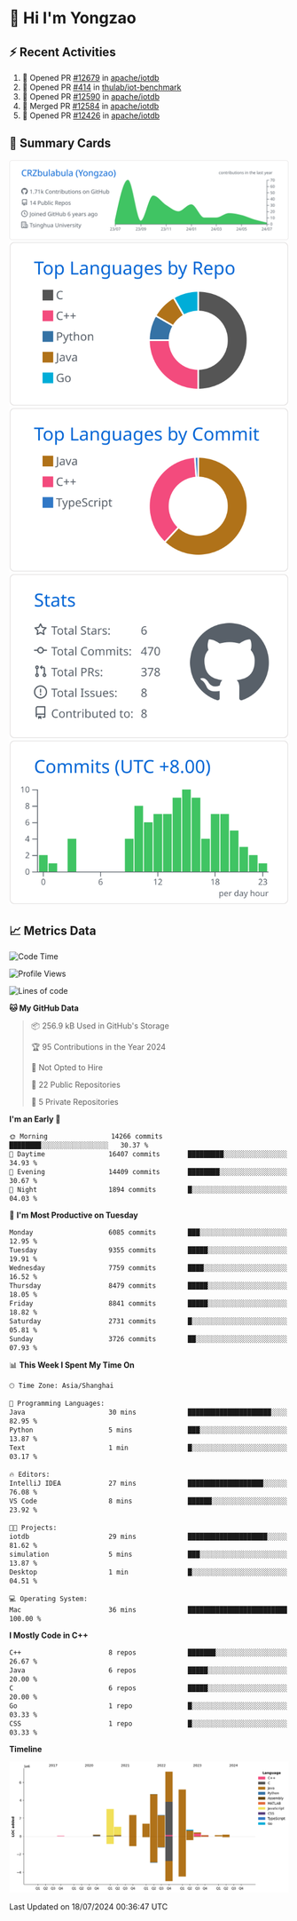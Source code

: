 # 👋 Hi I'm Yongzao

## ⚡ Recent Activities
<!--START_SECTION:activity-->
1. 💪 Opened PR [#12679](https://github.com/apache/iotdb/pull/12679) in [apache/iotdb](https://github.com/apache/iotdb)
2. 💪 Opened PR [#414](https://github.com/thulab/iot-benchmark/pull/414) in [thulab/iot-benchmark](https://github.com/thulab/iot-benchmark)
3. 💪 Opened PR [#12590](https://github.com/apache/iotdb/pull/12590) in [apache/iotdb](https://github.com/apache/iotdb)
4. 🎉 Merged PR [#12584](https://github.com/apache/iotdb/pull/12584) in [apache/iotdb](https://github.com/apache/iotdb)
5. 💪 Opened PR [#12426](https://github.com/apache/iotdb/pull/12426) in [apache/iotdb](https://github.com/apache/iotdb)
<!--END_SECTION:activity-->

## 🎑 Summary Cards

[![](https://raw.githubusercontent.com/CRZbulabula/CRZbulabula/main/profile-summary-card-output/github/0-profile-details.svg)](https://github.com/vn7n24fzkq/github-profile-summary-cards)
[![](https://raw.githubusercontent.com/CRZbulabula/CRZbulabula/main/profile-summary-card-output/github/1-repos-per-language.svg)](https://github.com/vn7n24fzkq/github-profile-summary-cards) [![](https://raw.githubusercontent.com/CRZbulabula/CRZbulabula/main/profile-summary-card-output/github/2-most-commit-language.svg)](https://github.com/vn7n24fzkq/github-profile-summary-cards)
[![](https://raw.githubusercontent.com/CRZbulabula/CRZbulabula/main/profile-summary-card-output/github/3-stats.svg)](https://github.com/vn7n24fzkq/github-profile-summary-cards) [![](https://raw.githubusercontent.com/CRZbulabula/CRZbulabula/main/profile-summary-card-output/github/4-productive-time.svg)](https://github.com/vn7n24fzkq/github-profile-summary-cards)

## 📈 Metrics Data

<!--START_SECTION:waka-->
![Code Time](http://img.shields.io/badge/Code%20Time-671%20hrs%2033%20mins-blue)

![Profile Views](http://img.shields.io/badge/Profile%20Views-5-blue)

![Lines of code](https://img.shields.io/badge/From%20Hello%20World%20I%27ve%20Written-28.8%20million%20lines%20of%20code-blue)

**🐱 My GitHub Data** 

> 📦 256.9 kB Used in GitHub's Storage 
 > 
> 🏆 95 Contributions in the Year 2024
 > 
> 🚫 Not Opted to Hire
 > 
> 📜 22 Public Repositories 
 > 
> 🔑 5 Private Repositories 
 > 
**I'm an Early 🐤** 

```text
🌞 Morning                14266 commits       ████████░░░░░░░░░░░░░░░░░   30.37 % 
🌆 Daytime                16407 commits       █████████░░░░░░░░░░░░░░░░   34.93 % 
🌃 Evening                14409 commits       ████████░░░░░░░░░░░░░░░░░   30.67 % 
🌙 Night                  1894 commits        █░░░░░░░░░░░░░░░░░░░░░░░░   04.03 % 
```
📅 **I'm Most Productive on Tuesday** 

```text
Monday                   6085 commits        ███░░░░░░░░░░░░░░░░░░░░░░   12.95 % 
Tuesday                  9355 commits        █████░░░░░░░░░░░░░░░░░░░░   19.91 % 
Wednesday                7759 commits        ████░░░░░░░░░░░░░░░░░░░░░   16.52 % 
Thursday                 8479 commits        █████░░░░░░░░░░░░░░░░░░░░   18.05 % 
Friday                   8841 commits        █████░░░░░░░░░░░░░░░░░░░░   18.82 % 
Saturday                 2731 commits        █░░░░░░░░░░░░░░░░░░░░░░░░   05.81 % 
Sunday                   3726 commits        ██░░░░░░░░░░░░░░░░░░░░░░░   07.93 % 
```


📊 **This Week I Spent My Time On** 

```text
🕑︎ Time Zone: Asia/Shanghai

💬 Programming Languages: 
Java                     30 mins             █████████████████████░░░░   82.95 % 
Python                   5 mins              ███░░░░░░░░░░░░░░░░░░░░░░   13.87 % 
Text                     1 min               █░░░░░░░░░░░░░░░░░░░░░░░░   03.17 % 

🔥 Editors: 
IntelliJ IDEA            27 mins             ███████████████████░░░░░░   76.08 % 
VS Code                  8 mins              ██████░░░░░░░░░░░░░░░░░░░   23.92 % 

🐱‍💻 Projects: 
iotdb                    29 mins             ████████████████████░░░░░   81.62 % 
simulation               5 mins              ███░░░░░░░░░░░░░░░░░░░░░░   13.87 % 
Desktop                  1 min               █░░░░░░░░░░░░░░░░░░░░░░░░   04.51 % 

💻 Operating System: 
Mac                      36 mins             █████████████████████████   100.00 % 
```

**I Mostly Code in C++** 

```text
C++                      8 repos             ███████░░░░░░░░░░░░░░░░░░   26.67 % 
Java                     6 repos             █████░░░░░░░░░░░░░░░░░░░░   20.00 % 
C                        6 repos             █████░░░░░░░░░░░░░░░░░░░░   20.00 % 
Go                       1 repo              █░░░░░░░░░░░░░░░░░░░░░░░░   03.33 % 
CSS                      1 repo              █░░░░░░░░░░░░░░░░░░░░░░░░   03.33 % 
```



**Timeline**

![Lines of Code chart](https://raw.githubusercontent.com/CRZbulabula/CRZbulabula/main/assets/bar_graph.png)


 Last Updated on 18/07/2024 00:36:47 UTC
<!--END_SECTION:waka-->

